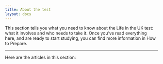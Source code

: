```yaml
---
title: About the test
layout: docs
---
```


This section tells you what you need to know about the Life in the UK test: what it involves and who needs to take it. Once you’ve read everything here, and are ready to start studying, you can find more information in How to Prepare.

***

Here are the articles in this section:

